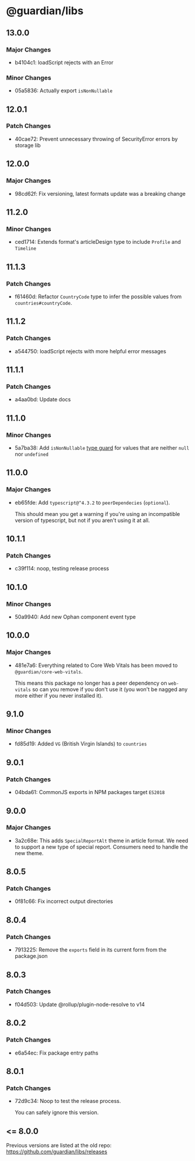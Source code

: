 # @guardian/libs

## 13.0.0

### Major Changes

- b4104c1: loadScript rejects with an Error

### Minor Changes

- 05a5836: Actually export `isNonNullable`

## 12.0.1

### Patch Changes

- 40cae72: Prevent unnecessary throwing of SecurityError errors by storage lib

## 12.0.0

### Major Changes

- 98cd62f: Fix versioning, latest formats update was a breaking change

## 11.2.0

### Minor Changes

- ced1714: Extends format's articleDesign type to include `Profile` and `Timeline`

## 11.1.3

### Patch Changes

- f61460d: Refactor `CountryCode` type to infer the possible values from `countries#countryCode`.

## 11.1.2

### Patch Changes

- a544750: loadScript rejects with more helpful error messages

## 11.1.1

### Patch Changes

- a4aa0bd: Update docs

## 11.1.0

### Minor Changes

- 5a7ba38: Add `isNonNullable` [type guard](https://www.typescriptlang.org/docs/handbook/advanced-types.html#type-guards-and-differentiating-types) for values that are neither `null` nor `undefined`

## 11.0.0

### Major Changes

- eb65fde: Add `typescript@^4.3.2` to `peerDependecies` (`optional`).

  This should mean you get a warning if you're using an incompatible version of typescript, but not if you aren't using it at all.

## 10.1.1

### Patch Changes

- c39f114: noop, testing release process

## 10.1.0

### Minor Changes

- 50a9940: Add new Ophan component event type

## 10.0.0

### Major Changes

- 481e7a6: Everything related to Core Web Vitals has been moved to `@guardian/core-web-vitals`.

  This means this package no longer has a peer dependency on `web-vitals` so can you remove if you don't use it (you won't be nagged any more either if you never installed it).

## 9.1.0

### Minor Changes

- fd85d19: Added `VG` (British Virgin Islands) to `countries`

## 9.0.1

### Patch Changes

- 04bda61: CommonJS exports in NPM packages target `ES2018`

## 9.0.0

### Major Changes

- 3a2c68e: This adds `SpecialReportAlt` theme in article format. We need to support a new type of special report. Consumers need to handle the new theme.

## 8.0.5

### Patch Changes

- 0f81c66: Fix incorrect output directories

## 8.0.4

### Patch Changes

- 7913225: Remove the `exports` field in its current form from the package.json

## 8.0.3

### Patch Changes

- f04d503: Update @rollup/plugin-node-resolve to v14

## 8.0.2

### Patch Changes

- e6a54ec: Fix package entry paths

## 8.0.1

### Patch Changes

- 72d9c34: Noop to test the release process.

  You can safely ignore this version.

## <= 8.0.0

Previous versions are listed at the old repo: https://github.com/guardian/libs/releases
